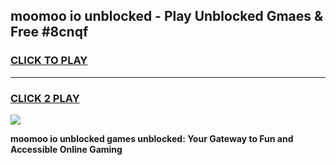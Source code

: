 
## moomoo io unblocked - Play Unblocked Gmaes & Free #8cnqf
<h3>
<a href="https://news.freeplayer.one?title=moomoo_io_unblocked&ref=26F">CLICK TO PLAY</a></h3>
<hr>

<h3>
<a href="https://news.freeplayer.one?title=moomoo_io_unblocked&ref=26F">CLICK 2 PLAY</a>
  
</h3>

<a href="https://news.freeplayer.one?title=moomoo_io_unblocked&ref=26F/"><img src="https://clearcache.store/games.png"></a>


**moomoo io unblocked games unblocked: Your Gateway to Fun and Accessible Online Gaming**
